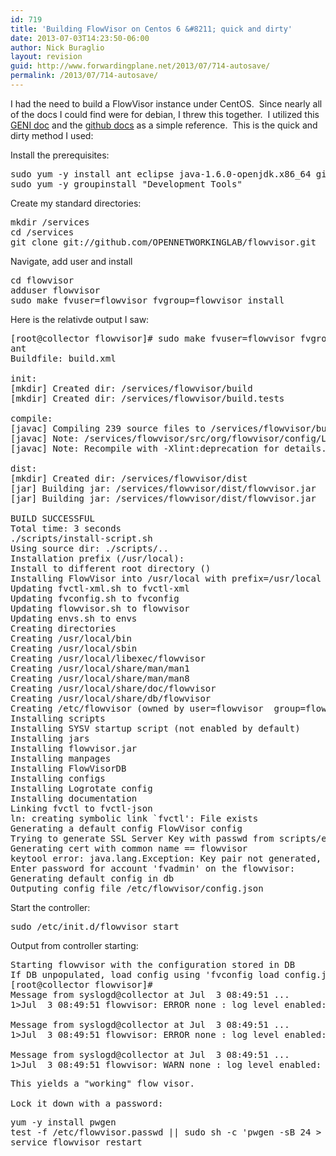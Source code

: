 ```yaml
---
id: 719
title: 'Building FlowVisor on Centos 6 &#8211; quick and dirty'
date: 2013-07-03T14:23:50-06:00
author: Nick Buraglio
layout: revision
guid: http://www.forwardingplane.net/2013/07/714-autosave/
permalink: /2013/07/714-autosave/
---
```

I had the need to build a FlowVisor instance under CentOS.  Since nearly all of the docs I could find were for debian, I threw this together.  I utilized this <a href="http://groups.geni.net/geni/wiki/FlowVisor" target="_blank">GENI doc</a> and the <a href="https://github.com/OPENNETWORKINGLAB/flowvisor/wiki/Installation-from-Source" target="_blank">github docs</a> as a simple reference.  This is the quick and dirty method I used:

Install the prerequisites:

<pre>sudo yum -y install ant eclipse java-1.6.0-openjdk.x86_64 git
sudo yum -y groupinstall "Development Tools"</pre>

Create my standard directories:

<pre>mkdir /services
cd /services
git clone git://github.com/OPENNETWORKINGLAB/flowvisor.git</pre>

Navigate, add user and install

<pre>cd flowvisor
adduser flowvisor
sudo make fvuser=flowvisor fvgroup=flowvisor install</pre>

Here is the relativde output I saw:

<pre>[root@collector flowvisor]# sudo make fvuser=flowvisor fvgroup=flowvisor install
ant
Buildfile: build.xml

init:
[mkdir] Created dir: /services/flowvisor/build
[mkdir] Created dir: /services/flowvisor/build.tests

compile:
[javac] Compiling 239 source files to /services/flowvisor/build
[javac] Note: /services/flowvisor/src/org/flowvisor/config/LoadConfig.java uses or overrides a deprecated API.
[javac] Note: Recompile with -Xlint:deprecation for details.

dist:
[mkdir] Created dir: /services/flowvisor/dist
[jar] Building jar: /services/flowvisor/dist/flowvisor.jar
[jar] Building jar: /services/flowvisor/dist/flowvisor.jar

BUILD SUCCESSFUL
Total time: 3 seconds
./scripts/install-script.sh
Using source dir: ./scripts/..
Installation prefix (/usr/local):
Install to different root directory ()
Installing FlowVisor into /usr/local with prefix=/usr/local as user/group flowvisor:flowvisor
Updating fvctl-xml.sh to fvctl-xml
Updating fvconfig.sh to fvconfig
Updating flowvisor.sh to flowvisor
Updating envs.sh to envs
Creating directories
Creating /usr/local/bin
Creating /usr/local/sbin
Creating /usr/local/libexec/flowvisor
Creating /usr/local/share/man/man1
Creating /usr/local/share/man/man8
Creating /usr/local/share/doc/flowvisor
Creating /usr/local/share/db/flowvisor
Creating /etc/flowvisor (owned by user=flowvisor  group=flowvisor)
Installing scripts
Installing SYSV startup script (not enabled by default)
Installing jars
Installing flowvisor.jar
Installing manpages
Installing FlowVisorDB
Installing configs
Installing Logrotate config
Installing documentation
Linking fvctl to fvctl-json
ln: creating symbolic link `fvctl': File exists
Generating a default config FlowVisor config
Trying to generate SSL Server Key with passwd from scripts/envs.sh
Generating cert with common name == flowvisor
keytool error: java.lang.Exception: Key pair not generated, alias &lt;mykey&gt; already exists
Enter password for account 'fvadmin' on the flowvisor:
Generating default config in db
Outputing config file /etc/flowvisor/config.json</pre>

Start the controller:

<pre>sudo /etc/init.d/flowvisor start</pre>

Output from controller starting:

<pre>Starting flowvisor with the configuration stored in DB
If DB unpopulated, load config using 'fvconfig load config.json'
[root@collector flowvisor]#
Message from syslogd@collector at Jul  3 08:49:51 ...
1&gt;Jul  3 08:49:51 flowvisor: ERROR none : log level enabled: CRIT

Message from syslogd@collector at Jul  3 08:49:51 ...
1&gt;Jul  3 08:49:51 flowvisor: ERROR none : log level enabled: ALERT

Message from syslogd@collector at Jul  3 08:49:51 ...
1&gt;Jul  3 08:49:51 flowvisor: WARN none : log level enabled: WARN</pre>

<pre>This yields a "working" flow visor.

Lock it down with a password:</pre>

<pre>yum -y install pwgen
test -f /etc/flowvisor.passwd || sudo sh -c 'pwgen -sB 24 &gt; /etc/flowvisor.passwd'
service flowvisor restart</pre>